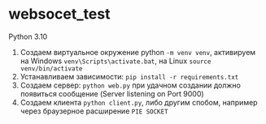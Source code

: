 # websocet_test

Python 3.10
1. Создаем виртуальное окружение python `-m venv venv`, активируем на Windows `venv\Scripts\activate.bat`, на Linux `source venv/bin/activate`
2. Устанавливаем зависимости: `pip install -r requirements.txt` 
3. Создаем сервер: `python web.py` при удачном создании должно появиться сообщение (Server listening on Port 9000)
4. Создаем клиента `python client.py`, либо другим спобом, например через браузерное расширение  `PIE SOCKET`
